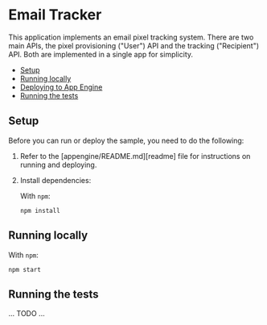 # Email Tracker

This application implements an email pixel tracking system.  There are two main APIs, the pixel provisioning ("User") API and the tracking ("Recipient") API.  Both are implemented in a single app for simplicity.

* [Setup](#setup)
* [Running locally](#running-locally)
* [Deploying to App Engine](#deploying-to-app-engine)
* [Running the tests](#running-the-tests)

## Setup

Before you can run or deploy the sample, you need to do the following:

1.  Refer to the [appengine/README.md][readme] file for instructions on
    running and deploying.
1.  Install dependencies:

    With `npm`:

        npm install

## Running locally

With `npm`:

    npm start

## Running the tests

... TODO ...
